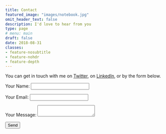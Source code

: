 ```yaml
---
title: Contact
featured_image: "images/notebook.jpg"
omit_header_text: false
description: I'd love to hear from you
type: page
# menu: main
draft: false
date: 2018-08-31
classes:
- feature-nosubtitle
- feature-nohdr
- feature-depth
---
```


You can get in touch with me on [Twitter](https://twitter.com/adamtervort/), on [LinkedIn](https://linkedin.com/in/adam-tervort), or by the form below.

<form name="contact" method="POST" data-netlify="true">
  <p>
    <label>Your Name: <input type="text" name="name" /></label>   
  </p>
  <p>
    <label>Your Email: <input type="email" name="email" /></label>
  </p>
  <p>
    <label>Your Message: <textarea name="message"></textarea></label>
  </p>
  <p>
    <button type="submit">Send</button>
  </p>
</form>
